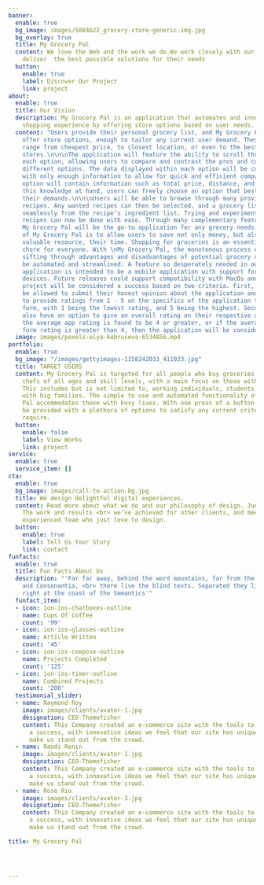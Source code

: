 ```yaml
---
banner:
  enable: true
  bg_image: images/5084622_grocery-store-generic-img.jpg
  bg_overlay: true
  title: My Grocery Pal
  content: We love the Web and the work we do.We work closely with our clients to
    deliver  the best possible solutions for their needs
  button:
    enable: true
    label: Discover Our Project
    link: project
about:
  enable: true
  title: Our Vision
  description: My Grocery Pal is an application that automates and innovates the grocery
    shopping experience by offering store options based on user needs.
  content: "Users provide their personal grocery list, and My Grocery Pal will quickly
    offer store options, enough to tailor any current user demand. These options can
    range from cheapest price, to closest location, or even to the best reviewed local
    stores.\n\n\nThe application will feature the ability to scroll through data about
    each option, allowing users to compare and contrast the pros and cons between
    different options. The data displayed within each option will be concise and filled
    with only enough information to allow for quick and efficient comparisons. Each
    option will contain information such as total price, distance, and reviews. With
    this knowledge at hand, users can freely choose an option that best satisfies
    their demands.\n\n\nUsers will be able to browse through many provided or user-created
    recipes. Any wanted recipes can then be selected, and a grocery list will be created
    seamlessly from the recipe’s ingredient list. Trying and experimenting with new
    recipes can now be done with ease. Through many complementary features like these,
    My Grocery Pal will be the go-to application for any grocery needs.\n\n\nThe importance
    of My Grocery Pal is to allow users to save not only money, but also the most
    valuable resource, their time. Shopping for groceries is an essential, time consuming
    chore for everyone. With \nMy Grocery Pal, the monotonous process of individually
    sifting through advantages and disadvantages of potential grocery choices will
    be automated and streamlined. A feature so desperately needed in our busy lifestyles.\n\n\nThis
    application is intended to be a mobile application with support for iOS and android
    devices. Future releases could support compatibility with MacOs and Windows.\n\n\nThe
    project will be considered a success based on two criteria. First, users will
    be allowed to submit their honest opinion about the application and will be able
    to provide ratings from 1 - 5 on the specifics of the application through an evaluation
    form, with 1 being the lowest rating, and 5 being the highest. Second, users will
    also have an option to give an overall rating on their respective app-store. If
    the average app rating is found to be 4 or greater, or if the average evaluation
    form rating is greater than 4, then the application will be considered a success."
  image: images/pexels-olya-kobruseva-6534856.mp4
portfolio:
  enable: true
  bg_image: "/images/gettyimages-1158242033_411023.jpg"
  title: TARGET USERS
  content: My Grocery Pal is targeted for all people who buy groceries, including
    chefs of all ages and skill levels, with a main focus on those with a busy lifestyle.
    This includes but is not limited to, working individuals, students, and people
    with big families. The simple to use and automated functionality of My Grocery
    Pal accommodates those with busy lives. With one press of a button, users will
    be provided with a plethora of options to satisfy any current criteria one would
    require.
  button:
    enable: false
    label: View Works
    link: project
service:
  enable: true
  service_item: []
cta:
  enable: true
  bg_image: images/call-to-action-bg.jpg
  title: We design delightful digital experiences.
  content: Read more about what we do and our philosophy of design. Judge for yourself
    The work and results <br> we’ve achieved for other clients, and meet our highly
    experienced Team who just love to design.
  button:
    enable: true
    label: Tell Us Your Story
    link: contact
funfacts:
  enable: true
  title: Fun Facts About Us
  description: "'Far far away, behind the word mountains, far from the countries Vokalia
    and Consonantia, <br> there live the blind texts. Separated they live in Bookmarksgrove
    right at the coast of the Semantics'"
  funfact_item:
  - icon: ion-ios-chatboxes-outline
    name: Cups Of Coffee
    count: '99'
  - icon: ion-ios-glasses-outline
    name: Article Written
    count: '45'
  - icon: ion-ios-compose-outline
    name: Projects Completed
    count: '125'
  - icon: ion-ios-timer-outline
    name: Combined Projects
    count: '200'
  testimonial_slider:
  - name: Raymond Roy
    image: images/clients/avater-1.jpg
    designation: CEO-Themefisher
    content: This Company created an e-commerce site with the tools to make our business
      a success, with innovative ideas we feel that our site has unique elements that
      make us stand out from the crowd.
  - name: Randi Renin
    image: images/clients/avater-1.jpg
    designation: CEO-Themefisher
    content: This Company created an e-commerce site with the tools to make our business
      a success, with innovative ideas we feel that our site has unique elements that
      make us stand out from the crowd.
  - name: Rose Rio
    image: images/clients/avater-3.jpg
    designation: CEO-Themefisher
    content: This Company created an e-commerce site with the tools to make our business
      a success, with innovative ideas we feel that our site has unique elements that
      make us stand out from the crowd.

title: My Grocery Pal




---
```

